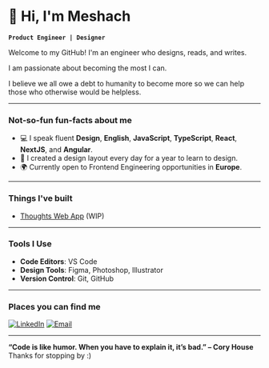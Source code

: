 # 👋 Hi, I'm Meshach

**`Product Engineer | Designer `**

Welcome to my GitHub! I'm an engineer who designs, reads, and writes.

I am passionate about becoming the most I can. 

I believe we all owe a debt to humanity to become more
so we can help those who otherwise would be helpless.

---

### **Not-so-fun fun-facts about me**
- 💻 I speak fluent **Design**, **English**, **JavaScript**, **TypeScript**, **React**, **NextJS**, and **Angular**.
- 🎨 I created a design layout every day for a year to learn to design.
- 🌍 Currently open to Frontend Engineering opportunities in **Europe**.

---

### **Things I've built**
- [Thoughts Web App](https://github.com/Nsude/thoughts-app) (WIP)

---

###  **Tools I Use**
- **Code Editors**: VS Code
- **Design Tools**: Figma, Photoshop, Illustrator
- **Version Control**: Git, GitHub

---

### **Places you can find me**
[![LinkedIn](https://img.shields.io/badge/LinkedIn-MeshachNsude-blue?style=for-the-badge&logo=linkedin)](https://www.linkedin.com/in/meshachnsude/)
[![Email](https://img.shields.io/badge/Email-meshachnsd@gmail.com-red?style=for-the-badge)](mailto:meshachnsd@gmail.com)

---

**“Code is like humor. When you have to explain it, it’s bad.” – Cory House**  
Thanks for stopping by :)
